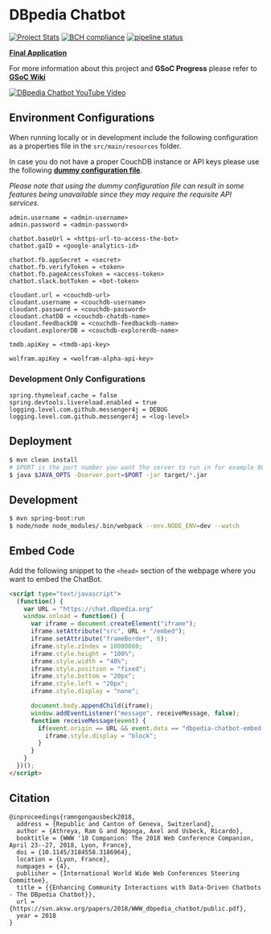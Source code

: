 # DBpedia Chatbot

[![Project Stats](https://www.openhub.net/p/dbpedia-chatbot/widgets/project_thin_badge.gif)](https://www.openhub.net/p/dbpedia-chatbot)
[![BCH compliance](https://bettercodehub.com/edge/badge/dbpedia/chatbot?branch=master)](https://bettercodehub.com/)
[![pipeline status](https://gitlab.com/ram-g-athreya/chatbot/badges/master/pipeline.svg)](https://gitlab.com/ram-g-athreya/chatbot/commits/master)

**[Final Application](http://chat.dbpedia.org)**

For more information about this project and **GSoC Progress** please refer to **[GSoC Wiki](https://github.com/dbpedia/chatbot/wiki/GSoC-2017:-Chatbot-for-DBpedia)**

[![DBpedia Chatbot YouTube Video](https://media.giphy.com/media/26CaLmhBRmHjSb3Hy/giphy.gif)](https://www.youtube.com/watch?v=Wk-UUufDpZs)

## Environment Configurations

When running locally or in development include the following configuration as a properties file in the `src/main/resources` folder.

In case you do not have a proper CouchDB instance or API keys please use the following **[dummy configuration file](https://github.com/dbpedia/chatbot/wiki/Chatbot-Dummy-Configuration)**.

_Please note that using the dummy configuration file can result in some features being unavailable since they may require the requisite API services._

```properties
admin.username = <admin-username>
admin.password = <admin-password>

chatbot.baseUrl = <https-url-to-access-the-bot>
chatbot.gaID = <google-analytics-id>

chatbot.fb.appSecret = <secret>
chatbot.fb.verifyToken = <token>
chatbot.fb.pageAccessToken = <access-token>
chatbot.slack.botToken = <bot-token>

cloudant.url = <couchdb-url>
cloudant.username = <couchdb-username>
cloudant.password = <couchdb-password>
cloudant.chatDB = <couchdb-chatdb-name>
cloudant.feedbackDB = <couchdb-feedbackdb-name>
cloudant.explorerDB = <couchdb-explorerdb-name>

tmdb.apiKey = <tmdb-api-key>

wolfram.apiKey = <wolfram-alpha-api-key>
```

### Development Only Configurations

```properties
spring.thymeleaf.cache = false
spring.devtools.livereload.enabled = true
logging.level.com.github.messenger4j = DEBUG
logging.level.com.github.messenger4j = <log-level>
```

## Deployment

```sh
$ mvn clean install
# $PORT is the port number you want the server to run in for example 8080
$ java $JAVA_OPTS -Dserver.port=$PORT -jar target/*.jar
```

## Development

```sh
$ mvn spring-boot:run
$ node/node node_modules/.bin/webpack --env.NODE_ENV=dev --watch
```

## Embed Code

Add the following snippet to the `<head>` section of the webpage where you want to embed the ChatBot.

```html
<script type="text/javascript">
  (function() {
    var URL = "https://chat.dbpedia.org"
    window.onload = function() {
      var iframe = document.createElement("iframe");
      iframe.setAttribute("src", URL + "/embed");
      iframe.setAttribute("frameBorder", 0);
      iframe.style.zIndex = 10000000;
      iframe.style.height = "100%";
      iframe.style.width = "40%";
      iframe.style.position = "fixed";
      iframe.style.bottom = "20px";
      iframe.style.left = "20px";
      iframe.style.display = "none";

      document.body.appendChild(iframe);
      window.addEventListener("message", receiveMessage, false);
      function receiveMessage(event) {
        if(event.origin == URL && event.data == "dbpedia-chatbot-embed-loaded") {
          iframe.style.display = "block";
        }
      }
    }
  })();
</script>
```

## Citation
```
@inproceedings{ramngongausbeck2018,
  address = {Republic and Canton of Geneva, Switzerland},
  author = {Athreya, Ram G and Ngonga, Axel and Usbeck, Ricardo},
  booktitle = {WWW '18 Companion: The 2018 Web Conference Companion, April 23--27, 2018, Lyon, France},
  doi = {10.1145/3184558.3186964},
  location = {Lyon, France},
  numpages = {4},
  publisher = {International World Wide Web Conferences Steering Committee},
  title = {{Enhancing Community Interactions with Data-Driven Chatbots - The DBpedia Chatbot}},
  url = {https://svn.aksw.org/papers/2018/WWW_dbpedia_chatbot/public.pdf},
  year = 2018
}
```
